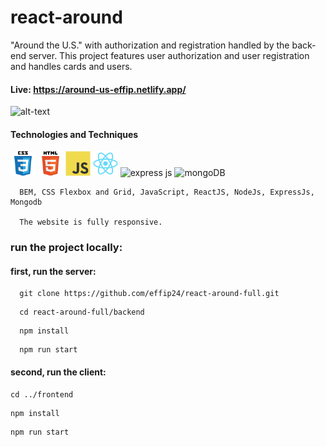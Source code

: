 # react-around

"Around the U.S." with authorization and registration handled by the back-end server.
This project features user authorization and user registration and handles cards and users.

#### Live: https://around-us-effip.netlify.app/

![alt-text](https://i.imgur.com/wQvThd3.gif)

#### Technologies and Techniques

<p align="left"> 
 <img src="https://raw.githubusercontent.com/devicons/devicon/master/icons/css3/css3-original-wordmark.svg" alt="css3" width="40" height="40"/>

<img src="https://raw.githubusercontent.com/devicons/devicon/master/icons/html5/html5-original-wordmark.svg" alt="html5" width="40" height="40"/>

<img src="https://raw.githubusercontent.com/devicons/devicon/master/icons/javascript/javascript-original.svg" alt="javascript" width="40" height="40"/>

<img src="https://raw.githubusercontent.com/devicons/devicon/master/icons/react/react-original.svg" alt="react" width="40" height="40"/>
 
<img src="https://upload.wikimedia.org/wikipedia/commons/6/64/Expressjs.png" alt="express js" width="40" height="40"/>

<img src="https://cdn.icon-icons.com/icons2/2415/PNG/512/mongodb_plain_wordmark_logo_icon_146423.png" alt="mongoDB" width="40" height="40"/>

</p>

```
  BEM, CSS Flexbox and Grid, JavaScript, ReactJS, NodeJs, ExpressJs, Mongodb

  The website is fully responsive.
```

### run the project locally:


#### first, run the server:

```
  git clone https://github.com/effip24/react-around-full.git
```

```
  cd react-around-full/backend
```

```
  npm install
```

```
  npm run start
```
#### second, run the client:

 
```
cd ../frontend
```
  
```
npm install
```

```
npm run start
```
